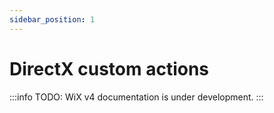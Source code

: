 ```yaml
---
sidebar_position: 1
---
```


# DirectX custom actions

:::info
TODO: WiX v4 documentation is under development.
:::

